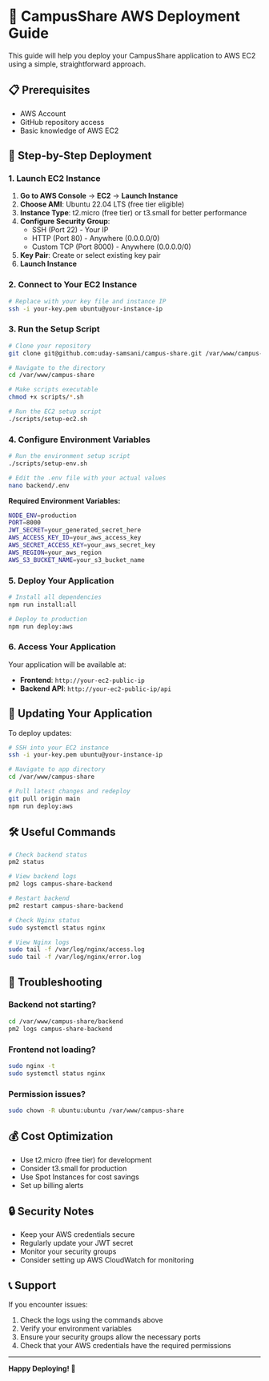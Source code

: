 # 🚀 CampusShare AWS Deployment Guide

This guide will help you deploy your CampusShare application to AWS EC2 using a simple, straightforward approach.

## 📋 Prerequisites

- AWS Account
- GitHub repository access
- Basic knowledge of AWS EC2

## 🎯 Step-by-Step Deployment

### 1. Launch EC2 Instance

1. **Go to AWS Console** → **EC2** → **Launch Instance**
2. **Choose AMI**: Ubuntu 22.04 LTS (free tier eligible)
3. **Instance Type**: t2.micro (free tier) or t3.small for better performance
4. **Configure Security Group**:
   - SSH (Port 22) - Your IP
   - HTTP (Port 80) - Anywhere (0.0.0.0/0)
   - Custom TCP (Port 8000) - Anywhere (0.0.0.0/0)
5. **Key Pair**: Create or select existing key pair
6. **Launch Instance**

### 2. Connect to Your EC2 Instance

```bash
# Replace with your key file and instance IP
ssh -i your-key.pem ubuntu@your-instance-ip
```

### 3. Run the Setup Script

```bash
# Clone your repository
git clone git@github.com:uday-samsani/campus-share.git /var/www/campus-share

# Navigate to the directory
cd /var/www/campus-share

# Make scripts executable
chmod +x scripts/*.sh

# Run the EC2 setup script
./scripts/setup-ec2.sh
```

### 4. Configure Environment Variables

```bash
# Run the environment setup script
./scripts/setup-env.sh

# Edit the .env file with your actual values
nano backend/.env
```

**Required Environment Variables:**
```bash
NODE_ENV=production
PORT=8000
JWT_SECRET=your_generated_secret_here
AWS_ACCESS_KEY_ID=your_aws_access_key
AWS_SECRET_ACCESS_KEY=your_aws_secret_key
AWS_REGION=your_aws_region
AWS_S3_BUCKET_NAME=your_s3_bucket_name
```

### 5. Deploy Your Application

```bash
# Install all dependencies
npm run install:all

# Deploy to production
npm run deploy:aws
```

### 6. Access Your Application

Your application will be available at:
- **Frontend**: `http://your-ec2-public-ip`
- **Backend API**: `http://your-ec2-public-ip/api`

## 🔄 Updating Your Application

To deploy updates:

```bash
# SSH into your EC2 instance
ssh -i your-key.pem ubuntu@your-instance-ip

# Navigate to app directory
cd /var/www/campus-share

# Pull latest changes and redeploy
git pull origin main
npm run deploy:aws
```

## 🛠️ Useful Commands

```bash
# Check backend status
pm2 status

# View backend logs
pm2 logs campus-share-backend

# Restart backend
pm2 restart campus-share-backend

# Check Nginx status
sudo systemctl status nginx

# View Nginx logs
sudo tail -f /var/log/nginx/access.log
sudo tail -f /var/log/nginx/error.log
```

## 🔧 Troubleshooting

### Backend not starting?
```bash
cd /var/www/campus-share/backend
pm2 logs campus-share-backend
```

### Frontend not loading?
```bash
sudo nginx -t
sudo systemctl status nginx
```

### Permission issues?
```bash
sudo chown -R ubuntu:ubuntu /var/www/campus-share
```

## 💰 Cost Optimization

- Use t2.micro (free tier) for development
- Consider t3.small for production
- Use Spot Instances for cost savings
- Set up billing alerts

## 🔒 Security Notes

- Keep your AWS credentials secure
- Regularly update your JWT secret
- Monitor your security groups
- Consider setting up AWS CloudWatch for monitoring

## 📞 Support

If you encounter issues:
1. Check the logs using the commands above
2. Verify your environment variables
3. Ensure your security groups allow the necessary ports
4. Check that your AWS credentials have the required permissions

---

**Happy Deploying! 🎉**
